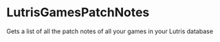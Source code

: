 # LutrisGamesPatchNotes
Gets a list of all the patch notes of all your games in your Lutris database
